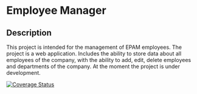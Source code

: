 # Employee Manager

## Description

This project is intended for the management of EPAM employees.
The project is a web application.
Includes the ability to store data about all employees of the company, with the ability to add, edit, delete employees and departments of the company.
At the moment the project is under development.

[![Coverage Status](https://coveralls.io/repos/github/willyfox07/pythonProject/badge.svg?branch=main)](https://coveralls.io/github/willyfox07/pythonProject?branch=main)
